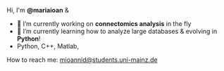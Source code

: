 Hi, I'm **@mariaioan** &
- 🔭 I’m currently working on **connectomics analysis** in the fly
- 🌱 I’m currently learning how to analyze large databases & evolving in **Python**!
- Python, C++, Matlab, 

How to reach me: mioannid@students.uni-mainz.de
